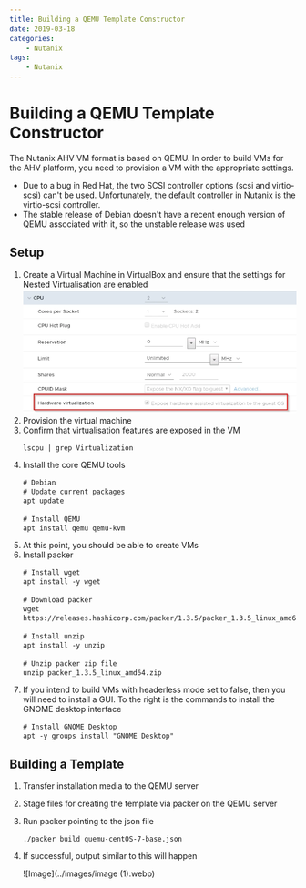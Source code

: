 ```yaml
---
title: Building a QEMU Template Constructor
date: 2019-03-18
categories:
    - Nutanix
tags:
    - Nutanix
---
```


# Building a QEMU Template Constructor

The Nutanix AHV VM format is based on QEMU.  In order to build VMs for the AHV platform, you need to provision a VM with the appropriate settings.

* Due to a bug in Red Hat, the two SCSI controller options (scsi and virtio-scsi) can't be used.  Unfortunately, the default controller in Nutanix is the virtio-scsi controller.
* The stable release of Debian doesn't have a recent enough version of QEMU associated with it, so the unstable release was used

## Setup

1. Create a Virtual Machine in VirtualBox and ensure that the settings for Nested Virtualisation are enabled
    ![Image](../images/image.webp)
2. Provision the virtual machine
3. Confirm that virtualisation features are exposed in the VM
    ``` shell
    lscpu | grep Virtualization
    ```
4. Install the core QEMU tools
    ``` shell
    # Debian
    # Update current packages
    apt update

    # Install QEMU
    apt install qemu qemu-kvm
    ```
5. At this point, you should be able to create VMs
6. Install packer
    ``` shell
    # Install wget
    apt install -y wget

    # Download packer
    wget https://releases.hashicorp.com/packer/1.3.5/packer_1.3.5_linux_amd64.zip

    # Install unzip
    apt install -y unzip

    # Unzip packer zip file
    unzip packer_1.3.5_linux_amd64.zip
    ```
7. If you intend to build VMs with headerless mode set to false, then you will need to install a GUI.  To the right is the commands to install the GNOME desktop interface
    ``` shell
    # Install GNOME Desktop
    apt -y groups install "GNOME Desktop"
    ```

## Building a Template

1. Transfer installation media to the QEMU server
2. Stage files for creating the template via packer on the QEMU server
3. Run packer pointing to the json file
    ``` shell
    ./packer build quemu-centOS-7-base.json
    ```
4. If successful, output similar to this will happen

    ![Image](../images/image (1).webp)
